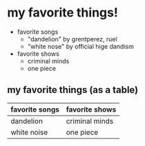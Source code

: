 # my favorite things!
* favorite songs
    - "dandelion" by grentperez, ruel
    - "white nose" by official hige dandism
* favorite shows
    - criminal minds
    - one piece

## my favorite things (as a table)
| favorite songs | favorite shows | 
| --------------- | -------------- | 
| dandelion | criminal minds | 
| white noise | one piece | 